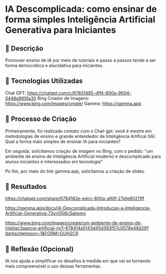 # IA Descomplicada: como ensinar de forma simples Inteligência Artificial Generativa para Iniciantes

## 📒 Descrição
Promover ensino de IA por meio de tutoriais e passo a passos tende a ser forma democrática e elucidativa para iniciantes.

## 🤖 Tecnologias Utilizadas

Chat GPT: https://chatgpt.com/c/67831485-dff4-800a-9004-0448a980fa30
Bing Criador de Imagens: https://www.bing.com/images/create/
Gamma: https://gamma.app

## 🧐 Processo de Criação
Primeiramente, foi realizado contato com o Chat-gpt:
você é mestre em metodologias de ensino e grande entendedor de Inteligência Artifical (IA). Qual a forma mais simples de ensinar IA para iniciantes?

Em seguida, solicitamos criação de imagem no Bing, com o pedido: "um ambiente de ensino de Inteligência Artificial moderno e descomplicado para alunos iniciantes e interessados em tecnologia"

Po fim, por meio do link gamma.app, solicitamos a criação de slides.


## 🚀 Resultados

https://chatgpt.com/share/6784182e-edcc-800a-a90f-27a1e80211ff

https://gamma.app/docs/IA-Descomplicada-Introducao-a-Inteligencia-Artificial-Generativa-73yn05l6c5atwmy

https://www.bing.com/images/create/um-ambiente-de-ensino-de-inteligc3aancia-artificial-m/1-678414a5143d45d393f57c0578e48d29?darkschemeovr=1&FORM=GUH2CR

## 💭 Reflexão (Opcional)

IA nos ajuda a simplificar os desafios à medida em que vai se tornando mais compreensível o uso dessas ferramentas.
